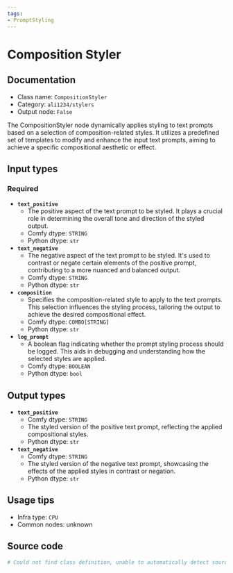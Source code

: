 ```yaml
---
tags:
- PromptStyling
---
```


# Composition Styler
## Documentation
- Class name: `CompositionStyler`
- Category: `ali1234/stylers`
- Output node: `False`

The CompositionStyler node dynamically applies styling to text prompts based on a selection of composition-related styles. It utilizes a predefined set of templates to modify and enhance the input text prompts, aiming to achieve a specific compositional aesthetic or effect.
## Input types
### Required
- **`text_positive`**
    - The positive aspect of the text prompt to be styled. It plays a crucial role in determining the overall tone and direction of the styled output.
    - Comfy dtype: `STRING`
    - Python dtype: `str`
- **`text_negative`**
    - The negative aspect of the text prompt to be styled. It's used to contrast or negate certain elements of the positive prompt, contributing to a more nuanced and balanced output.
    - Comfy dtype: `STRING`
    - Python dtype: `str`
- **`composition`**
    - Specifies the composition-related style to apply to the text prompts. This selection influences the styling process, tailoring the output to achieve the desired compositional effect.
    - Comfy dtype: `COMBO[STRING]`
    - Python dtype: `str`
- **`log_prompt`**
    - A boolean flag indicating whether the prompt styling process should be logged. This aids in debugging and understanding how the selected styles are applied.
    - Comfy dtype: `BOOLEAN`
    - Python dtype: `bool`
## Output types
- **`text_positive`**
    - Comfy dtype: `STRING`
    - The styled version of the positive text prompt, reflecting the applied compositional styles.
    - Python dtype: `str`
- **`text_negative`**
    - Comfy dtype: `STRING`
    - The styled version of the negative text prompt, showcasing the effects of the applied styles in contrast or negation.
    - Python dtype: `str`
## Usage tips
- Infra type: `CPU`
- Common nodes: unknown


## Source code
```python
# Could not find class definition, unable to automatically detect source code
```
